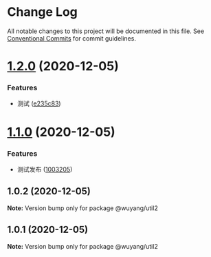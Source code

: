 # Change Log

All notable changes to this project will be documented in this file.
See [Conventional Commits](https://conventionalcommits.org) for commit guidelines.

# [1.2.0](https://github.com/wuyang910217/multi-packages-template/compare/@wuyang/util2@1.1.0...@wuyang/util2@1.2.0) (2020-12-05)


### Features

* 测试 ([e235c83](https://github.com/wuyang910217/multi-packages-template/commit/e235c837b5e9913a201382c7439c18bcc0b2a76c))





# [1.1.0](https://github.com/wuyang910217/multi-packages-template/compare/@wuyang/util2@1.0.2...@wuyang/util2@1.1.0) (2020-12-05)


### Features

* 测试发布 ([1003205](https://github.com/wuyang910217/multi-packages-template/commit/10032054fe486cb2a5c96925bae5ac8f5ccb59e5))





## 1.0.2 (2020-12-05)

**Note:** Version bump only for package @wuyang/util2





## 1.0.1 (2020-12-05)

**Note:** Version bump only for package @wuyang/util2
